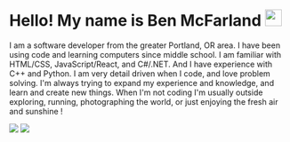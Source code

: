# Hello! My name is Ben McFarland <img src="https://raw.githubusercontent.com/MartinHeinz/MartinHeinz/master/wave.gif" width="30px">

I am a software developer from the greater Portland, OR area. I have been using code and learning computers since middle school. I am familiar with HTML/CSS, JavaScript/React, and C#/.NET. And I have experience with C++ and Python. I am very detail driven when I code, and love problem solving. I'm always trying to expand my experience and knowledge, and learn and create new things. When I'm not coding I'm usually outside exploring, running, photographing the world, or just enjoying the fresh air and sunshine !

<img src="https://github-readme-stats.vercel.app/api/top-langs/?username=harzulu&theme=midnight-purple" />
<img src="https://github-readme-stats.vercel.app/api//?username=harzulu&theme=midnight-purple" />

<!--
**harzulu/harzulu** is a ✨ _special_ ✨ repository because its `README.md` (this file) appears on your GitHub profile.
gradient background: &bg_color=15,F6845B,D4524E,EB62C6,AB4ED4,825BF6
Here are some ideas to get you started:

- 🔭 I’m currently working on ...
- 🌱 I’m currently learning ...
- 👯 I’m looking to collaborate on ...
- 🤔 I’m looking for help with ...
- 💬 Ask me about ...
- 📫 How to reach me: ...
- 😄 Pronouns: ...
- ⚡ Fun fact: ...
-->

